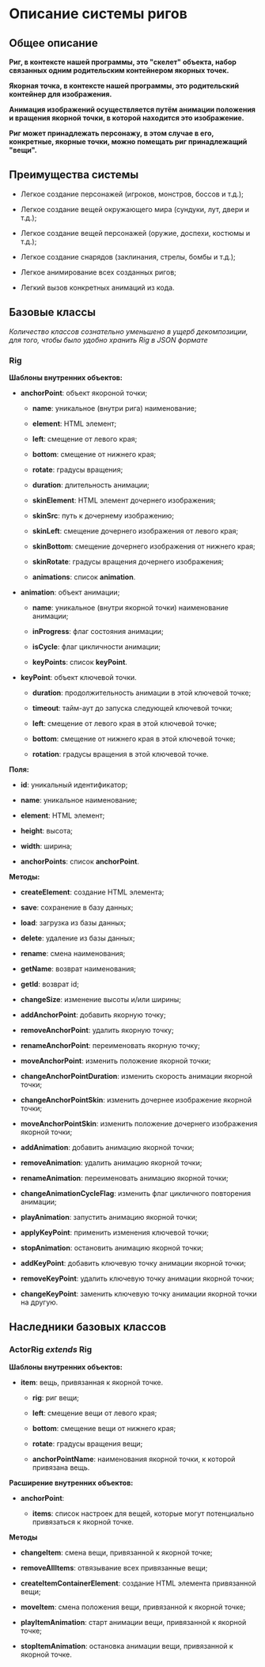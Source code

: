 # Описание системы ригов

## Общее описание

  **Риг, в контексте нашей программы, это "скелет" объекта, набор связанных одним родительским контейнером якорных точек.**
  
  **Якорная точка, в контексте нашей программы, это родительский контейнер для изображения.**
  
  **Анимация изображений осуществляется путём анимации положения и вращения якорной точки, в которой находится это изображение.**
  
  **Риг может принадлежать персонажу, в этом случае в его, конкретные, якорные точки, можно помещать риг принадлежащий "вещи".**
  
## Преимущества системы

  - Легкое создание персонажей (игроков, монстров, боссов и т.д.);

  - Легкое создание вещей окружающего мира (сундуки, лут, двери и т.д.);

  - Легкое создание вещей персонажей (оружие, доспехи, костюмы и т.д.);

  - Легкое создание снарядов (заклинания, стрелы, бомбы и т.д.);

  - Легкое анимирование всех созданных ригов;

  - Легкий вызов конкретных анимаций из кода.
  
## Базовые классы

  *Количество классов сознательно уменьшено в ущерб декомпозиции, для того, чтобы было удобно хранить Rig в JSON формате*

### Rig
  
  **Шаблоны внутренних объектов:**
  
  - **anchorPoint**: объект якороной точки;
   
      - **name**: уникальное (внутри рига) наименование;

      - **element**: HTML элемент;

      - **left**: смещение от левого края;

      - **bottom**: смещение от нижнего края;

      - **rotate**: градусы вращения;

      - **duration**: длительность анимации;

      - **skinElement**: HTML элемент дочернего изображения;

      - **skinSrc**: путь к дочернему изображению;

      - **skinLeft**: смещение дочернего изображения от левого края;

      - **skinBottom**: смещение дочернего изображения от нижнего края;

      - **skinRotate**: градусы вращения дочернего изображения;

      - **animations**: список **animation**.


  - **animation**: объект анимации;

    - **name**: уникальное (внутри якорной точки) наименование анимации;

    - **inProgress**: флаг состояния анимации;

    - **isCycle**: флаг цикличности анимации;

    - **keyPoints**: список **keyPoint**.


  - **keyPoint**: объект ключевой точки.

    - **duration**: продолжительность анимации в этой ключевой точке;

    - **timeout**: тайм-аут до запуска следующей ключевой точки;

    - **left**: смещение от левого края в этой ключевой точке;

    - **bottom**: смещение от нижнего края в этой ключевой точке;

    - **rotation**: градусы вращения в этой ключевой точке.

  
  **Поля:**

  - **id**: уникальный идентификатор;

  - **name**: уникальное наименование;

  - **element**: HTML элемент;

  - **height**: высота;

  - **width**: ширина;
  
  - **anchorPoints**: список **anchorPoint**. 
    
  **Методы:**

  - **createElement**: создание HTML элемента;

  - **save**: сохранение в базу данных;

  - **load**: загрузка из базы данных;

  - **delete**: удаление из базы данных;

  - **rename**: смена наименования;

  - **getName**: возврат наименования;

  - **getId**: возврат id;

  - **changeSize**: изменение высоты и/или ширины;

  - **addAnchorPoint**: добавить якорную точку;
 
  - **removeAnchorPoint**: удалить якорную точку;

  - **renameAnchorPoint**: переименовать якорную точку;

  - **moveAnchorPoint**: изменить положение якорной точки;

  - **changeAnchorPointDuration**: изменить скорость анимации якорной точки;

  - **changeAnchorPointSkin**: изменить дочернее изображение якорной точки;
  
  - **moveAnchorPointSkin**: изменить положение дочернего изображения якорной точки;

  - **addAnimation**: добавить анимацию якорной точки;

  - **removeAnimation**: удалить анимацию якорной точки;

  - **renameAnimation**: переименовать анимацию якорной точки;

  - **changeAnimationCycleFlag**: изменить флаг цикличного повторения анимации;

  - **playAnimation**: запустить анимацию якорной точки;

  - **applyKeyPoint**: применить изменения ключевой точки;

  - **stopAnimation**: остановить анимацию якорной точки;

  - **addKeyPoint**: добавить ключевую точку анимации якорной точки;

  - **removeKeyPoint**: удалить ключевую точку анимации якорной точки;

  - **changeKeyPoint**: заменить ключевую точку анимации якорной точки на другую.

## Наследники базовых классов

### ActorRig *extends* Rig

  **Шаблоны внутренних объектов:**
  
  - **item**: вещь, привязанная к якорной точке.

    - **rig**: риг вещи;

    - **left**: смещение вещи от левого края;
    
    - **bottom**: смещение вещи от нижнего края;
    
    - **rotate**: градусы вращения вещи;

    - **anchorPointName**: наименования якорной точки, к которой привязана вещь.

  **Расширение внутренних объектов:**

  - **anchorPoint**:
  
    - **items**: список настроек для вещей, которые могут потенциально привязаться к якорной точке.

  **Методы**
  
  - **changeItem**: смена вещи, привязанной к якорной точке; 

  - **removeAllItems**: отвязывание всех привязанные вещи;

  - **createItemContainerElement**: создание HTML элемента привязанной вещи;

  - **moveItem**: смена положения вещи, привязанной к якорной точке;

  - **playItemAnimation**: старт анимации вещи, привязанной к якорной точке;

  - **stopItemAnimation**: остановка анимации вещи, привязанной к якорной точке.
